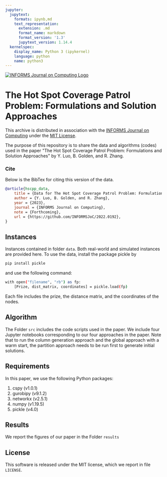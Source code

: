 ```yaml
---
jupyter:
  jupytext:
    formats: ipynb,md
    text_representation:
      extension: .md
      format_name: markdown
      format_version: '1.3'
      jupytext_version: 1.14.4
  kernelspec:
    display_name: Python 3 (ipykernel)
    language: python
    name: python3
---
```


<!-- #region -->
[![INFORMS Journal on Computing Logo](https://INFORMSJoC.github.io/logos/INFORMS_Journal_on_Computing_Header.jpg)](https://pubsonline.informs.org/journal/ijoc)

# The Hot Spot Coverage Patrol Problem: Formulations and Solution Approaches

This archive is distributed in association with the [INFORMS Journal on Computing](https://pubsonline.informs.org/journal/ijoc) under the [MIT License](LICENSE).

The purpose of this repository is to share the data and algorithms (codes) used in the paper "The Hot Spot Coverage Patrol Problem: Formulations and Solution Approaches" by Y. Luo, B. Golden, and R. Zhang.

### Cite
Below is the BibTex for citing this version of the data.

```bib
@article{hscpp_data,
    title = {Data for The Hot Spot Coverage Patrol Problem: Formulations and Solution Approaches},
    author = {Y. Luo, B. Golden, and R. Zhang},
    year = {2023},
    journal = {INFORMS Journal on Computing},
    note = {Forthcoming},
    url = {https://github.com/INFORMSJoC/2022.0192},
}
```

## Instances

Instances contained in folder `data`. Both real-world and simulated instances are provided here. To use the data, install the package pickle by

```bash
pip install pickle
```
and use the following command:

```bash
with open("filename", "rb") as fp: 
    [Prize, dist_matrix, coordinates] = pickle.load(fp)
```

Each file includes the prize, the distance matrix, and the coordinates of the nodes.


## Algorithm
The Folder `src` includes the code scripts used in the paper. We include four Jupyter notebooks corresponding to our four approaches in the paper. Note that to run the column generation approach and the global approach with a warm start, the partition approach needs to be run first to generate initial solutions.

## Requirements

In this paper, we use the following Python packages:

1. cspy (v1.0.1)
2. gurobipy (v9.1.2)
3. networkx (v2.5.1)
4. numpy (v1.19.5)
5. pickle (v4.0)


## Results
We report the figures of our paper in the Folder `results`

## License

This software is released under the MIT license, which we report in file `LICENSE`.
<!-- #endregion -->
